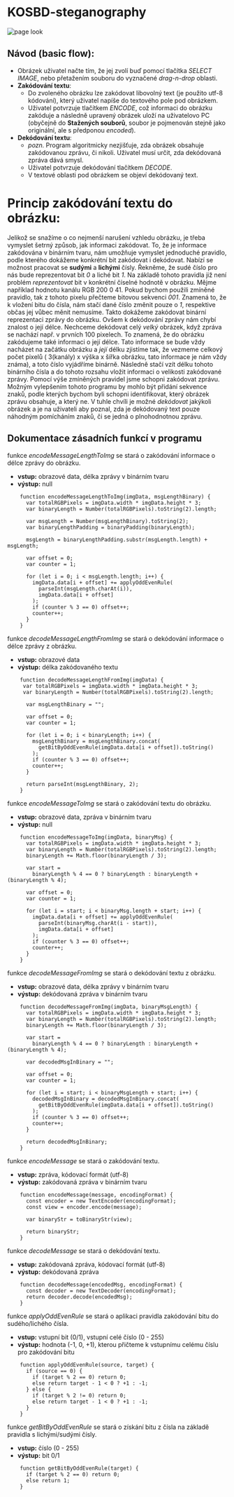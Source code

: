# KOSBD-steganography

![page look](resources/images/page_look.png)

## Návod (basic flow):

- Obrázek uživatel načte tím, že jej zvolí buď pomocí tlačítka _SELECT IMAGE_, nebo přetažením souboru do vyznačené _drag-n-drop_ oblasti.
- **Zakódování textu**:
  - Do zvoleného obrázku lze zakódovat libovolný text (je použito utf-8 kódování), který uživatel napíše do textového pole pod obrázkem.
  - Uživatel potvrzuje tlačítkem _ENCODE_, což informaci do obrázku zakóduje a následně upravený obrázek uloží na uživatelovo PC (obyčejně do **Stažených souborů**, soubor je pojmenován stejně jako originální, ale s předponou _encoded_).
- **Dekódování textu**:
  - _pozn._ Program algoritmicky nezjišťuje, zda obrázek obsahuje zakódovanou zprávu, či nikoli. Uživatel musí určit, zda dekódovaná zpráva dává smysl.
  - Uživatel potvrzuje dekódování tlačítkem _DECODE_.
  - V textové oblasti pod obrázkem se objeví dekódovaný text.

# Princip zakódování textu do obrázku:

Jelikož se snažíme o co nejmenší narušení vzhledu obrázku, je třeba vymyslet šetrný způsob, jak informaci zakódovat. To, že je informace zakódována v binárním tvaru, nám umožňuje vymyslet jednoduché pravidlo, podle kterého dokážeme konkrétní bit zakódovat i dekódovat.
Nabízí se možnost pracovat se **sudými** a **lichými** čísly. Řekněme, že sudé číslo pro nás bude reprezentovat bit _0_ a liché bit _1_. Na základě tohoto pravidla již není problém _reprezentovat_ bit v konkrétní číselné hodnotě v obrázku. Mějme například hodnotu kanálu RGB 200 0 41. Pokud bychom použili zmíněné pravidlo, tak z tohoto pixelu přečteme bitovou sekvenci _001_. Znamená to, že k vložení bitu do čísla, nám stačí dané číslo změnit pouze o _1_, respektive občas jej vůbec měnit nemusíme. Takto dokážeme zakódovat binární reprezentaci zprávy do obrázku.
Ovšem k dekódování zprávy nám chybí znalost o její délce. Nechceme dekódovat celý _velký_ obrázek, když zpráva se nachází např. v prvních 100 pixelech. To znamená, že do obrázku zakódujeme také informaci o její délce. Tato informace se bude vždy nacházet na začátku obrázku a _její_ délku zjistíme tak, že vezmeme celkový počet pixelů ( 3(kanály) x výška x šířka obrázku, tato informace je nám vždy známa), a toto číslo vyjádříme binárně. Následně stačí vzít délku tohoto binárního čísla a do tohoto rozsahu vložit informaci o velikosti zakódované zprávy.
Pomocí výše zmíněných pravidel jsme schopni zakódovat zprávu. Možným vylepšením tohoto programu by mohlo být přidání sekvence znaků, podle kterých bychom byli schopni identifikovat, který obrázek zprávu obsahuje, a který ne. V tuhle chvíli je možné _dekódovat_ jakýkoli obrázek a je na uživateli aby poznal, zda je dekódovaný text pouze náhodným pomícháním znaků, či se jedná o plnohodnotnou zprávu.

## Dokumentace zásadních funkcí v programu

funkce _encodeMessageLengthToImg_ se stará o zakódování informace o délce zprávy do obrázku.

- **vstup:** obrazové data, délka zprávy v binárním tvaru
- **výstup:** null

```
    function encodeMessageLengthToImg(imgData, msgLengthBinary) {
      var totalRGBPixels = imgData.width * imgData.height * 3;
      var binaryLength = Number(totalRGBPixels).toString(2).length;

      var msgLength = Number(msgLengthBinary).toString(2);
      var binaryLengthPadding = binaryPadding(binaryLength);

      msgLength = binaryLengthPadding.substr(msgLength.length) + msgLength;

      var offset = 0;
      var counter = 1;

      for (let i = 0; i < msgLength.length; i++) {
        imgData.data[i + offset] += applyOddEvenRule(
          parseInt(msgLength.charAt(i)),
          imgData.data[i + offset]
        );
        if (counter % 3 == 0) offset++;
        counter++;
      }
    }
```

funkce _decodeMessageLengthFromImg_ se stará o dekódování informace o délce zprávy z obrázku.

- **vstup:** obrazové data
- **výstup:** délka zakódovaného textu

```
    function decodeMessageLengthFromImg(imgData) {
     var totalRGBPixels = imgData.width * imgData.height * 3;
     var binaryLength = Number(totalRGBPixels).toString(2).length;

      var msgLengthBinary = "";

      var offset = 0;
      var counter = 1;

      for (let i = 0; i < binaryLength; i++) {
        msgLengthBinary = msgLengthBinary.concat(
          getBitByOddEvenRule(imgData.data[i + offset]).toString()
        );
        if (counter % 3 == 0) offset++;
        counter++;
      }

      return parseInt(msgLengthBinary, 2);
    }
```

funkce _encodeMessageToImg_ se stará o zakódování textu do obrázku.

- **vstup:** obrazové data, zpráva v binárním tvaru
- **výstup:** null

```
    function encodeMessageToImg(imgData, binaryMsg) {
      var totalRGBPixels = imgData.width * imgData.height * 3;
      var binaryLength = Number(totalRGBPixels).toString(2).length;
      binaryLength += Math.floor(binaryLength / 3);

      var start =
        binaryLength % 4 == 0 ? binaryLength : binaryLength + (binaryLength % 4);

      var offset = 0;
      var counter = 1;

      for (let i = start; i < binaryMsg.length + start; i++) {
        imgData.data[i + offset] += applyOddEvenRule(
          parseInt(binaryMsg.charAt(i - start)),
          imgData.data[i + offset]
        );
        if (counter % 3 == 0) offset++;
        counter++;
      }
    }
```

funkce _decodeMessageFromImg_ se stará o dekódování textu z obrázku.

- **vstup:** obrazové data, délka zprávy v binárním tvaru
- **výstup:** dekódovaná zpráva v binárním tvaru

```
    function decodeMessageFromImg(imgData, binaryMsgLength) {
      var totalRGBPixels = imgData.width * imgData.height * 3;
      var binaryLength = Number(totalRGBPixels).toString(2).length;
      binaryLength += Math.floor(binaryLength / 3);

      var start =
        binaryLength % 4 == 0 ? binaryLength : binaryLength + (binaryLength % 4);

      var decodedMsgInBinary = "";

      var offset = 0;
      var counter = 1;

      for (let i = start; i < binaryMsgLength + start; i++) {
        decodedMsgInBinary = decodedMsgInBinary.concat(
          getBitByOddEvenRule(imgData.data[i + offset]).toString()
        );
        if (counter % 3 == 0) offset++;
        counter++;
      }

      return decodedMsgInBinary;
    }
```

funkce _encodeMessage_ se stará o zakódování textu.

- **vstup:** zpráva, kódovací formát (utf-8)
- **výstup:** zakódovaná zpráva v binárním tvaru

```
    function encodeMessage(message, encodingFormat) {
      const encoder = new TextEncoder(encodingFormat);
      const view = encoder.encode(message);

      var binaryStr = toBinaryStr(view);

      return binaryStr;
    }
```

funkce _decodeMessage_ se stará o dekódování textu.

- **vstup:** zakódovaná zpráva, kódovací formát (utf-8)
- **výstup:** dekódovaná zpráva

```
    function decodeMessage(encodedMsg, encodingFormat) {
      const decoder = new TextDecoder(encodingFormat);
      return decoder.decode(encodedMsg);
    }
```

funkce _applyOddEvenRule_ se stará o aplikaci pravidla zakódování bitu do sudého/lichého čísla.

- **vstup:** vstupní bit (0/1), vstupní celé číslo (0 - 255)
- **výstup:** hodnota (-1, 0, +1), kterou přičteme k vstupnímu celému číslu pro zakódování bitu

```
    function applyOddEvenRule(source, target) {
      if (source == 0) {
        if (target % 2 == 0) return 0;
        else return target - 1 < 0 ? +1 : -1;
      } else {
        if (target % 2 != 0) return 0;
        else return target - 1 < 0 ? +1 : -1;
      }
    }
```

funkce _getBitByOddEvenRule_ se stará o získání bitu z čísla na základě pravidla s lichými/sudými čísly.

- **vstup:** číslo (0 - 255)
- **výstup:** bit 0/1

```
    function getBitByOddEvenRule(target) {
      if (target % 2 == 0) return 0;
      else return 1;
    }
```
